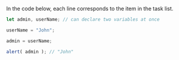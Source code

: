 In the code below, each line corresponds to the item in the task list.

```js run
let admin, userName; // can declare two variables at once

userName = "John";

admin = userName;

alert( admin ); // "John"
```

